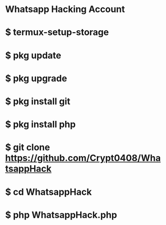# Whatsapp Hacking Account

# $ termux-setup-storage
# $ pkg update
# $ pkg upgrade
# $ pkg install git
# $ pkg install php
# $ git clone https://github.com/Crypt0408/WhatsappHack
# $ cd WhatsappHack
# $ php WhatsappHack.php
